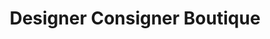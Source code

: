 ---
title: "Designer Consigner Boutique"
url: /bethlehem/designer-consigner-boutique/
shop: clothes
---